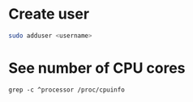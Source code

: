 # Create user
```bash
sudo adduser <username>
```

# See number of CPU cores
```
grep -c ^processor /proc/cpuinfo
```